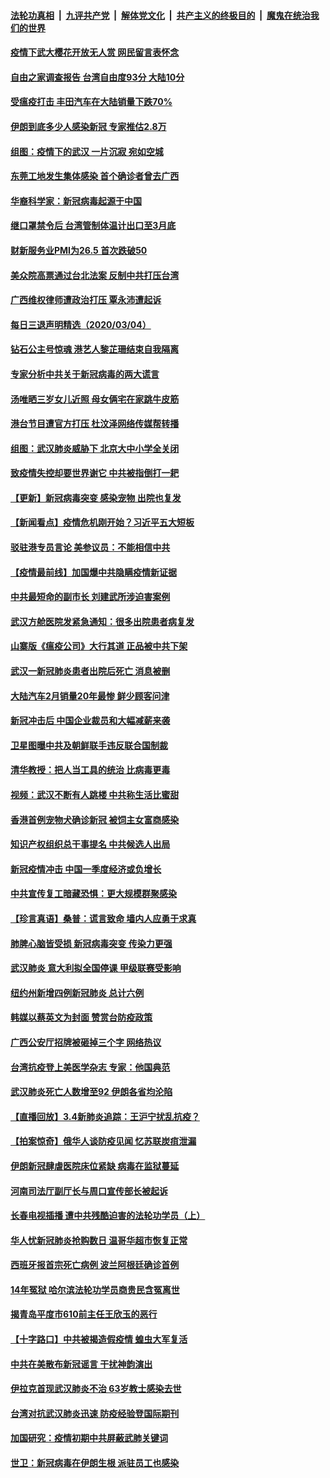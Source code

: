 ####  [法轮功真相](../../../../basic/blob/master/README.md?t=03051414) &nbsp;|&nbsp; [九评共产党](../../../../9ping.md/blob/master/README.md?t=03051414) &nbsp;|&nbsp; [解体党文化](../../../../jtdwh.md/blob/master/README.md?t=03051414)  &nbsp;|&nbsp; [共产主义的终极目的](../../../../gczydzjmd.md/blob/master/README.md?t=03051414) &nbsp;|&nbsp; [魔鬼在统治我们的世界](../../../../mgztzwmdsj.md/blob/master/README.md?t=03051414) 

#### [疫情下武大樱花开放无人赏 网民留言表怀念](../pages/nsc413/n11916132.md?t=03051414) 

#### [自由之家调查报告 台湾自由度93分 大陆10分](../pages/nsc413/n11916016.md?t=03051414) 


#### [受瘟疫打击 丰田汽车在大陆销量下跌70%](../pages/nsc413/n11916071.md?t=03051414) 

#### [伊朗到底多少人感染新冠 专家推估2.8万](../pages/nsc413/n11916156.md?t=03051414) 

#### [组图：疫情下的武汉 一片沉寂 宛如空城](../pages/nsc413/n11914758.md?t=03051414) 

#### [东莞工地发生集体感染 首个确诊者曾去广西](../pages/nsc413/n11915982.md?t=03051414) 

#### [华裔科学家：新冠病毒起源于中国](../pages/nsc413/n11916042.md?t=03051414) 

#### [继口罩禁令后 台湾管制体温计出口至3月底](../pages/nsc413/n11915859.md?t=03051414) 

#### [财新服务业PMI为26.5 首次跌破50](../pages/nsc413/n11915705.md?t=03051414) 

#### [美众院高票通过台北法案 反制中共打压台湾](../pages/nsc413/n11915911.md?t=03051414) 

#### [广西维权律师遭政治打压 覃永沛遭起诉](../pages/nsc413/n11915955.md?t=03051414) 

#### [每日三退声明精选（2020/03/04）](../pages/nsc413/n11915939.md?t=03051414) 

#### [钻石公主号惊魂 港艺人黎芷珊结束自我隔离](../pages/nsc413/n11915104.md?t=03051414) 

#### [专家分析中共关于新冠病毒的两大谎言](../pages/nsc413/n11915753.md?t=03051414) 

#### [汤唯晒三岁女儿近照 母女俩宅在家跳牛皮筋](../pages/nsc413/n11915518.md?t=03051414) 

#### [港台节目遭官方打压 杜汶泽网络传媒帮转播](../pages/nsc413/n11915262.md?t=03051414) 

#### [组图：武汉肺炎威胁下 北京大中小学全关闭](../pages/nsc413/n11915487.md?t=03051414) 

#### [致疫情失控却要世界谢它 中共被指倒打一耙](../pages/nsc413/n11915738.md?t=03051414) 

#### [【更新】新冠病毒突变 感染宠物 出院也复发](../pages/nsc413/n11890652.md?t=03051414) 

#### [【新闻看点】疫情危机刚开始？习近平五大短板](../pages/nsc413/n11915146.md?t=03051414) 

#### [驳驻港专员言论 美参议员：不能相信中共](../pages/nsc413/n11915659.md?t=03051414) 

#### [【疫情最前线】加国爆中共隐瞒疫情新证据](../pages/nsc413/n11915482.md?t=03051414) 

#### [中共最短命的副市长 刘建武所涉迫害案例](../pages/nsc413/n11915623.md?t=03051414) 

#### [武汉方舱医院发紧急通知：很多出院患者病复发](../pages/nsc413/n11915322.md?t=03051414) 

#### [山寨版《瘟疫公司》大行其道 正品被中共下架](../pages/nsc413/n11915604.md?t=03051414) 

#### [武汉一新冠肺炎患者出院后死亡 消息被删](../pages/nsc413/n11915512.md?t=03051414) 

#### [大陆汽车2月销量20年最惨 鲜少顾客问津](../pages/nsc413/n11915441.md?t=03051414) 

#### [新冠冲击后 中国企业裁员和大幅减薪来袭](../pages/nsc413/n11915404.md?t=03051414) 

#### [卫星图曝中共及朝鲜联手违反联合国制裁](../pages/nsc413/n11915406.md?t=03051414) 

#### [清华教授：把人当工具的统治 比病毒更毒](../pages/nsc413/n11915265.md?t=03051414) 

#### [视频：武汉不断有人跳楼 中共称生活比蜜甜](../pages/nsc413/n11915311.md?t=03051414) 

#### [香港首例宠物犬确诊新冠 被饲主女富商感染](../pages/nsc413/n11915307.md?t=03051414) 

#### [知识产权组织总干事提名 中共候选人出局](../pages/nsc413/n11915273.md?t=03051414) 

#### [新冠疫情冲击 中国一季度经济或负增长](../pages/nsc413/n11914902.md?t=03051414) 

#### [中共宣传复工暗藏恐惧：更大规模群聚感染](../pages/nsc413/n11915082.md?t=03051414) 

#### [【珍言真语】桑普：谎言致命 墙内人应勇于求真](../pages/nsc413/n11915169.md?t=03051414) 

#### [肺脾心脑皆受损 新冠病毒突变 传染力更强](../pages/nsc413/n11914921.md?t=03051414) 

#### [武汉肺炎 意大利拟全国停课 甲级联赛受影响](../pages/nsc413/n11914989.md?t=03051414) 

#### [纽约州新增四例新冠肺炎  总计六例](../pages/nsc413/n11914858.md?t=03051414) 

#### [韩媒以蔡英文为封面 赞赏台防疫政策](../pages/nsc413/n11914832.md?t=03051414) 

#### [广西公安厅招牌被砸掉三个字 网络热议](../pages/nsc413/n11914943.md?t=03051414) 

#### [台湾抗疫登上美医学杂志 专家：他国典范](../pages/nsc413/n11913421.md?t=03051414) 

#### [武汉肺炎死亡人数增至92 伊朗各省均沦陷](../pages/nsc413/n11914754.md?t=03051414) 

#### [【直播回放】3.4新肺炎追踪：王沪宁扰乱抗疫？](../pages/nsc413/n11914571.md?t=03051414) 

#### [【拍案惊奇】俄华人谈防疫见闻 忆苏联炭疽泄漏](../pages/nsc413/n11913399.md?t=03051414) 

#### [伊朗新冠肆虐医院床位紧缺 病毒在监狱蔓延](../pages/nsc413/n11914745.md?t=03051414) 

#### [河南司法厅副厅长与周口宣传部长被起诉](../pages/nsc413/n11914144.md?t=03051414) 

#### [长春电视插播 遭中共残酷迫害的法轮功学员（上）](../pages/nsc413/n11889606.md?t=03051414) 

#### [华人忧新冠肺炎抢购数日 温哥华超市恢复正常](../pages/nsc413/n11913740.md?t=03051414) 

#### [西班牙报首宗死亡病例 波兰阿根廷确诊首例](../pages/nsc413/n11914570.md?t=03051414) 


#### [14年冤狱 哈尔滨法轮功学员商贵民含冤离世](../pages/nsc413/n11914283.md?t=03051414) 

#### [揭青岛平度市610前主任王欣玉的恶行](../pages/nsc413/n11912429.md?t=03051414) 

#### [【十字路口】中共被揭造假疫情 蝗虫大军复活](../pages/nsc413/n11913397.md?t=03051414) 

#### [中共在美散布新冠谣言 干扰神韵演出](../pages/nsc413/n11910744.md?t=03051414) 

#### [伊拉克首现武汉肺炎不治 63岁教士感染去世](../pages/nsc413/n11914263.md?t=03051414) 

#### [台湾对抗武汉肺炎迅速 防疫经验登国际期刊](../pages/nsc413/n11914280.md?t=03051414) 

#### [加国研究：疫情初期中共屏蔽武肺关键词](../pages/nsc413/n11914171.md?t=03051414) 

#### [世卫：新冠病毒在伊朗生根 派驻员工也感染](../pages/nsc413/n11914087.md?t=03051414) 

